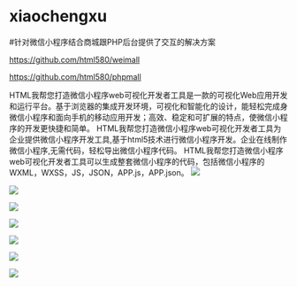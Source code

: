 # xiaochengxu

#针对微信小程序结合商城跟PHP后台提供了交互的解决方案

https://github.com/html580/weimall

https://github.com/html580/phpmall

HTML我帮您打造微信小程序web可视化开发者工具是一款的可视化Web应用开发和运行平台。基于浏览器的集成开发环境，可视化和智能化的设计，能轻松完成身微信小程序和面向手机的移动应用开发；高效、稳定和可扩展的特点，使微信小程序的开发更快捷和简单。
HTML我帮您打造微信小程序web可视化开发者工具为企业提供微信小程序开发工具,基于html5技术进行微信小程序开发。企业在线制作微信小程序,无需代码，轻松导出微信小程序代码。
HTML我帮您打造微信小程序web可视化开发者工具可以生成整套微信小程序的代码，包括微信小程序的WXML，WXSS，JS，JSON，APP.js，APP.json。 
![](http://static.html580.com/upload/image/2017/01/xiaochengxu-weui.jpg)

![](http://static.html580.com/upload/image/2017/01/xiaochengxu.jpg)

![](http://static.html580.com/upload/image/2017/01/form-w.jpg)

![](http://static.html580.com/upload/image/2017/01/form.jpg)

![](http://static.html580.com/upload/image/2017/01/page.jpg)

![](http://static.html580.com/upload/image/2017/01/page-weui.jpg)

![](http://static.html580.com/upload/image/2017/01/tab.jpg)
